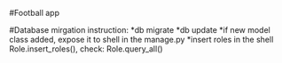 #Football app

#Database mirgation instruction: 
*db migrate
*db update
*if new model class added, expose it to shell in the manage.py
*insert roles in the shell Role.insert_roles(), check: Role.query_all()

